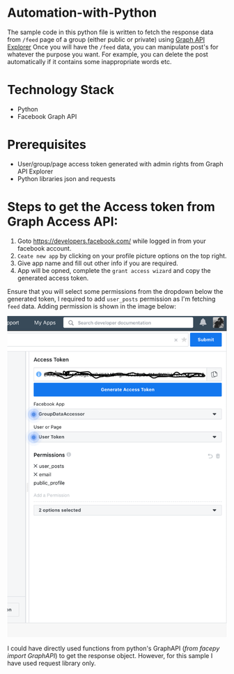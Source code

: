 # Automation-with-Python

The sample code in this python file is written to fetch the response data from `/feed` page of a group (either public or private) using [Graph API Explorer](https://developers.facebook.com/)
Once you will have the `/feed` data, you can manipulate post's for whatever the purpose you want. For example, you can delete the post automatically if it contains some inappropriate words etc.

# Technology Stack
 - Python 
 - Facebook Graph API
 
 
# Prerequisites  
- User/group/page access token generated with admin rights from Graph API Explorer 
- Python libraries json and requests 


# Steps to get the Access token from Graph Access API:

1. Goto https://developers.facebook.com/ while logged in from your facebook account.
2. `Ceate new app` by clicking on your profile picture options on the top right. 
3. Give app name and fill out other info if you are required.
4. App will be opned, complete the `grant access wizard` and copy the generated access token.

Ensure that you will select some permissions from the dropdown below the generated token, I required to add `user_posts` permission as I'm fetching `feed` data. Adding permission is shown in the image below:

![Permission Setting](./images/PermissionSettingsOnUserToken.png)

I could have directly used functions from python's GraphAPI (*from facepy import GraphAPI*) to get the response object. However, for this sample I have used request library only. 





